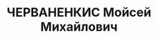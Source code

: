 ---
title: ЧЕРВАНЕНКИС Мойсей Михайлович
description: "1902 р., м. Катеринослав, єврей, з службовців, чл. ВКП(б), освіта початкова,\
  \ начальник елеваторного сектора Дніпропетровської контори \"Заготзерно\". \n  28.11.1937\
  \ р.звинувачений у належності до к/рев. організації, розстріляний 29.11.1937 р.\
  \ \n  Реабілітований 03.11.1956 р."
---